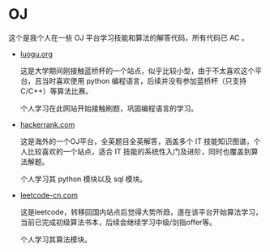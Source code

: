 # OJ

这个是我个人在一些 OJ 平台学习技能和算法的解答代码，所有代码已 AC 。


- [luogu.org](https://www.luogu.com.cn/ "luogu")

    这是大学期间刚接触蓝桥杯的一个站点，似乎比较小型，由于不太喜欢这个平台，且当时喜欢使用 python 编程语言，后续并没有参加蓝桥杯（只支持C/C++）等算法比赛。

    个人学习在此网站开始接触刷题，巩固编程语言的学习。

- [hackerrank.com](https://www.hackerrank.com/ "hackerrank")

    这是海外的一个OJ平台，全英题目全英解答，涵盖多个 IT 技能知识图谱，个人比较喜欢的一个站点，适合 IT 技能的系统性入门及进阶，同时也覆盖到算法解题。

    个人学习其 python 模块以及 sql 模块。

- [leetcode-cn.com](https://leetcode-cn.com/ "leetcode")

    这是leetcode，转移回国内站点后觉得大势所趋，遂在该平台开始算法学习，当前已完成初级算法书本，后续会继续学习中级/剑指offer等。

    个人学习其算法模块。
